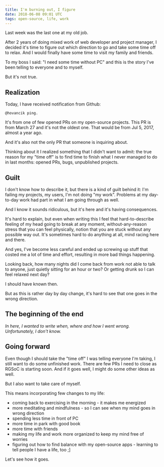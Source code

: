 ```yaml
---
title: I'm burning out, I figure
date: 2018-06-08 09:01 UTC
tags: open-source, life, work
---
```


Last week was the last one at my old job.

After 2 years of doing mixed work of web developer and project manager, I decided it's time to figure out which direction to go and take some time off to relax. And I would finally have some time to visit my family and friends.

To my boss I said: "I need some time without PC" and this is the story I've been telling to everyone and to myself.

But it's not true.

## Realization

Today, I have received notification from Github:

```
@hovancik ping.
```
It's from one of few opened PRs on my open-source projects. This PR is from March 27 and it's not the oldest one. That would be from Jul 5, 2017, almost a year ago.

And it's also not the only PR that someone is inquiring about.

Thinking about it I realized something that I didn't want to admit: the true reason for my "time off" is to find time to finish what I never managed to do in last months: opened PRs, bugs, unpublished projects.

## Guilt

I don't know how to describe it, but there is a kind of guilt behind it: I'm failing my projects, my users, I'm not doing "my work". Problems at my day-to-day work had part in what I am going through as well.

And I know it sounds ridiculous, but it's here and it's having consequences.

It's hard to explain, but even when writing this I feel that hard-to-describe feeling of my head going to break at any moment, without-any-reason stress that you can feel physically, notion that you are stuck without any possible way out. It's sometimes hard to do anything at all, mind racing here and there.

And yes, I've become less careful and ended up screwing up stuff that costed me a lot of time and effort, resulting in more bad things happening.

Looking back, how many nights did I come back from work not able to talk to anyone, just quietly sitting for an hour or two? Or getting drunk so I can feel relaxed next day?

I should have known then.

But as this is rather day by day change, it's hard to see that one goes in the wrong direction.

## The beginning of the end

*In here, I wanted to write when, where and how I went wrong. Unfortunately, I don't know.*

## Going forward

Even though I should take the "time off" I was telling everyone I'm taking, I still want to do some unfinished work. There are few PRs I need to close as RGSoC is starting soon. And if it goes well, I might do some other ideas as well.

But I also want to take care of myself.

This means incorporating few changes to my life:
- coming back to exercising in the morning - it makes me energized
- more meditating and mindfulness - so I can see when my mind goes in wrong direction
- spending less time in front of PC
- more time in park with good book
- more time with friends
- making my life and work more organized to keep my mind free of worries
- figuring out how to find balance with my open-source apps - learning to tell people I have a life, too ;]

Let's see how it goes.

